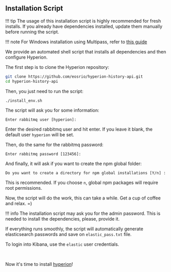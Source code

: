 ## Installation Script
!!! tip
    The usage of this installation script is highly recommended for fresh installs. If you already have
    dependencies installed, update them manually before running the script.

!!! note
    For Windows installation using Multipass, refer to [this guide](windows.md) 
    
We provide an automated shell script that installs all dependencies and then configure Hyperion.

The first step is to clone the Hyperion repository:
```bash
git clone https://github.com/eosrio/hyperion-history-api.git
cd hyperion-history-api
```

Then, you just need to run the script:
````
./install_env.sh
````

The script will ask you for some information:
````
Enter rabbitmq user [hyperion]:
````

Enter the desired rabbitmq user and hit enter. If you leave it blank, the default user
`hyperion` will be set.

Then, do the same for the rabbitmq password:
```
Enter rabbitmq password [123456]:
```

And finally, it will ask if you want to create the npm global folder:
````
Do you want to create a directory for npm global installations [Y/n] :
````
This is recommended. If you choose `n`, global npm packages will require root permissions.

Now, the script will do the work, this can take a while. Get a cup of coffee and relax. =)

!!! info
    The installation script may ask you for the admin password. This is needed to install the dependencies, please, provide it.
   
If everything runs smoothly, the script will automatically generate elasticsearch passwords and save on `elastic_pass.txt` file.

To login into Kibana, use the `elastic` user credentials.

<br>

 Now it's time to install [hyperion](hyperion.md)!
